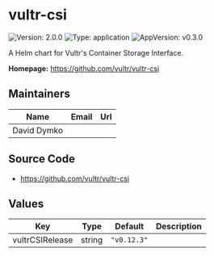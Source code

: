 # vultr-csi

![Version: 2.0.0](https://img.shields.io/badge/Version-2.0.0-informational?style=flat-square) ![Type: application](https://img.shields.io/badge/Type-application-informational?style=flat-square) ![AppVersion: v0.3.0](https://img.shields.io/badge/AppVersion-v0.3.0-informational?style=flat-square)

A Helm chart for Vultr's Container Storage Interface.

**Homepage:** <https://github.com/vultr/vultr-csi>

## Maintainers

| Name | Email | Url |
| ---- | ------ | --- |
| David Dymko |  |  |

## Source Code

* <https://github.com/vultr/vultr-csi>

## Values

| Key | Type | Default | Description |
|-----|------|---------|-------------|
| vultrCSIRelease | string | `"v0.12.3"` |  |

